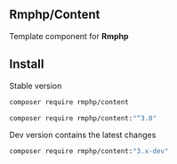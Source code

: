 ## Rmphp/Content

Template component for **Rmphp**

## Install

Stable version

```bash
composer require rmphp/content
```
```bash
composer require rmphp/content:"^3.0"
```


Dev version contains the latest changes

```bash
composer require rmphp/content:"3.x-dev"
```
